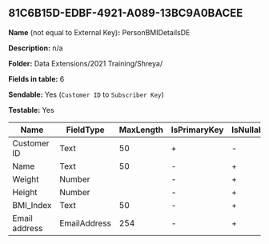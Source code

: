 ## 81C6B15D-EDBF-4921-A089-13BC9A0BACEE

**Name** (not equal to External Key)**:** PersonBMIDetailsDE

**Description:** n/a

**Folder:** Data Extensions/2021 Training/Shreya/

**Fields in table:** 6

**Sendable:** Yes (`Customer ID` to `Subscriber Key`)

**Testable:** Yes

| Name | FieldType | MaxLength | IsPrimaryKey | IsNullable | DefaultValue |
| --- | --- | --- | --- | --- | --- |
| Customer ID | Text | 50 | + | - |  |
| Name | Text | 50 | - | + |  |
| Weight | Number |  | - | + |  |
| Height | Number |  | - | + |  |
| BMI_Index | Text | 50 | - | + |  |
| Email address | EmailAddress | 254 | - | + |  |
